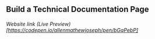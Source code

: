 ## Build a Technical Documentation Page
###### Website link (Live Preview) [https://codepen.io/allenmathewjoseph/pen/bGqPebP]
